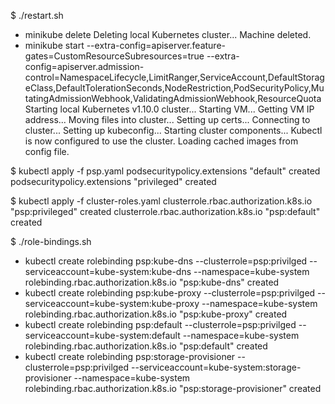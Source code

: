 $ ./restart.sh
+ minikube delete
Deleting local Kubernetes cluster...
Machine deleted.
+ minikube start --extra-config=apiserver.feature-gates=CustomResourceSubresources=true --extra-config=apiserver.admission-control=NamespaceLifecycle,LimitRanger,ServiceAccount,DefaultStorageClass,DefaultTolerationSeconds,NodeRestriction,PodSecurityPolicy,MutatingAdmissionWebhook,ValidatingAdmissionWebhook,ResourceQuota
Starting local Kubernetes v1.10.0 cluster...
Starting VM...
Getting VM IP address...
Moving files into cluster...
Setting up certs...
Connecting to cluster...
Setting up kubeconfig...
Starting cluster components...
Kubectl is now configured to use the cluster.
Loading cached images from config file.

$ kubectl apply -f psp.yaml
podsecuritypolicy.extensions "default" created
podsecuritypolicy.extensions "privileged" created

$ kubectl apply -f cluster-roles.yaml
clusterrole.rbac.authorization.k8s.io "psp:privileged" created
clusterrole.rbac.authorization.k8s.io "psp:default" created

$ ./role-bindings.sh
+ kubectl create rolebinding psp:kube-dns --clusterrole=psp:privilged --serviceaccount=kube-system:kube-dns --namespace=kube-system
rolebinding.rbac.authorization.k8s.io "psp:kube-dns" created
+ kubectl create rolebinding psp:kube-proxy --clusterrole=psp:privilged --serviceaccount=kube-system:kube-proxy --namespace=kube-system
rolebinding.rbac.authorization.k8s.io "psp:kube-proxy" created
+ kubectl create rolebinding psp:default --clusterrole=psp:privilged --serviceaccount=kube-system:default --namespace=kube-system
rolebinding.rbac.authorization.k8s.io "psp:default" created
+ kubectl create rolebinding psp:storage-provisioner --clusterrole=psp:privilged --serviceaccount=kube-system:storage-provisioner --namespace=kube-system
rolebinding.rbac.authorization.k8s.io "psp:storage-provisioner" created
